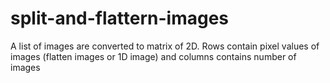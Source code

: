 # split-and-flattern-images
A list of images are converted to matrix of 2D. Rows contain pixel values of images (flatten images or 1D image) and columns contains number of images
